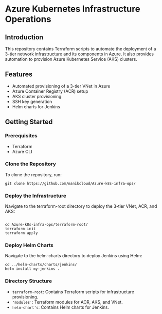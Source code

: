 # Azure Kubernetes Infrastructure Operations

## Introduction

This repository contains Terraform scripts to automate the deployment of a 3-tier network infrastructure and its components in Azure. It also provides automation to provision Azure Kubernetes Service (AKS) clusters.

## Features

- Automated provisioning of a 3-tier VNet in Azure
- Azure Container Registry (ACR) setup
- AKS cluster provisioning
- SSH key generation
- Helm charts for Jenkins

## Getting Started

### Prerequisites

- Terraform 
- Azure CLI

### Clone the Repository

To clone the repository, run:

```
git clone https://github.com/manikcloud/Azure-k8s-infra-ops/
```
### Deploy the Infrastructure
Navigate to the terraform-root directory to deploy the 3-tier VNet, ACR, and AKS:

```

cd Azure-k8s-infra-ops/terraform-root/
terraform init
terraform apply
```

### Deploy Helm Charts
Navigate to the helm-charts directory to deploy Jenkins using Helm:

```
cd ../helm-charts/charts/jenkins/
helm install my-jenkins .
```


### Directory Structure
- `terraform-root`: Contains Terraform scripts for infrastructure provisioning.
- `'modules'`: Terraform modules for ACR, AKS, and VNet.
- `helm-chart's`: Contains Helm charts for Jenkins.
